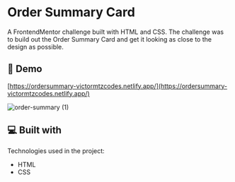 <h1 id="title">Order Summary Card</h1>

<p id="description">A FrontendMentor challenge built with HTML and CSS. The challenge was to build out the Order Summary Card and get it looking as close to the design as possible.</p>

<h2>🚀 Demo</h2>

[https://ordersummary-victormtzcodes.netlify.app/](https://ordersummary-victormtzcodes.netlify.app/)

![order-summary (1)](https://user-images.githubusercontent.com/93169407/185770652-c4d30c01-92c8-44cb-8be0-33469b9f6e4f.png)
  
<h2>💻 Built with</h2>

Technologies used in the project:

*   HTML
*   CSS
